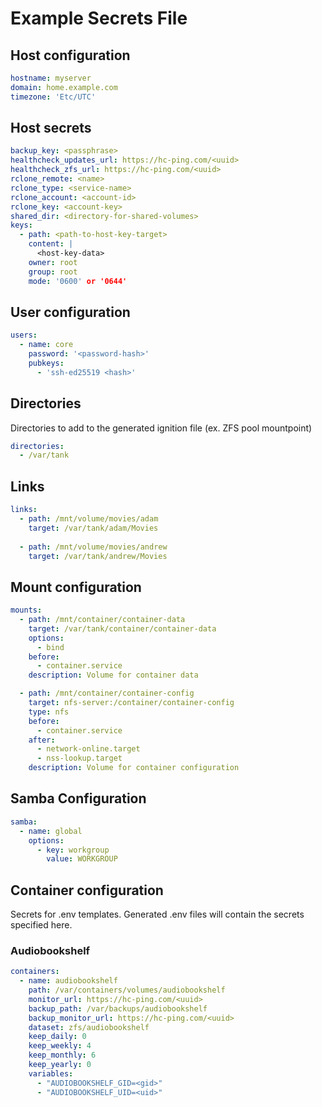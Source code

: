 # Example Secrets File

## Host configuration

```yaml
hostname: myserver
domain: home.example.com
timezone: 'Etc/UTC'
```

## Host secrets

```yaml
backup_key: <passphrase>
healthcheck_updates_url: https://hc-ping.com/<uuid>
healthcheck_zfs_url: https://hc-ping.com/<uuid>
rclone_remote: <name>
rclone_type: <service-name>
rclone_account: <account-id>
rclone_key: <account-key>
shared_dir: <directory-for-shared-volumes>
keys:
  - path: <path-to-host-key-target>
    content: |
      <host-key-data>
    owner: root
    group: root
    mode: '0600' or '0644'
```

## User configuration

```yaml
users:
  - name: core
    password: '<password-hash>'
    pubkeys:
      - 'ssh-ed25519 <hash>'
```

## Directories

Directories to add to the generated ignition file (ex. ZFS pool mountpoint)

```yaml
directories:
  - /var/tank
```

## Links

```yaml
links:
  - path: /mnt/volume/movies/adam
    target: /var/tank/adam/Movies
  
  - path: /mnt/volume/movies/andrew
    target: /var/tank/andrew/Movies
```

## Mount configuration

```yaml
mounts:
  - path: /mnt/container/container-data
    target: /var/tank/container/container-data
    options:
      - bind
    before:
      - container.service
    description: Volume for container data

  - path: /mnt/container/container-config
    target: nfs-server:/container/container-config
    type: nfs
    before:
      - container.service
    after:
      - network-online.target
      - nss-lookup.target
    description: Volume for container configuration
```

## Samba Configuration

```yaml
samba:
  - name: global
    options:
      - key: workgroup
        value: WORKGROUP
```

## Container configuration

Secrets for .env templates. Generated .env files will contain the secrets specified here.

### Audiobookshelf

```yaml
containers:
  - name: audiobookshelf
    path: /var/containers/volumes/audiobookshelf
    monitor_url: https://hc-ping.com/<uuid>
    backup_path: /var/backups/audiobookshelf
    backup_monitor_url: https://hc-ping.com/<uuid>
    dataset: zfs/audiobookshelf
    keep_daily: 0
    keep_weekly: 4
    keep_monthly: 6
    keep_yearly: 0
    variables:
      - "AUDIOBOOKSHELF_GID=<gid>"
      - "AUDIOBOOKSHELF_UID=<uid>"
```

